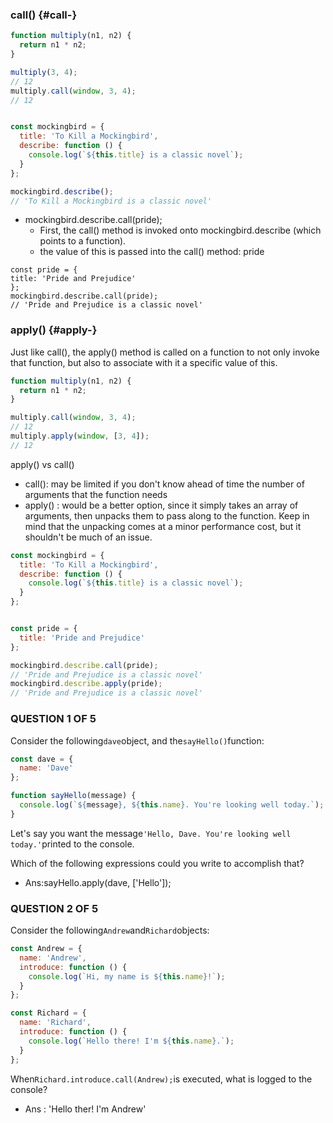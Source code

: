 ### call\(\) {#call-}

```js
function multiply(n1, n2) {
  return n1 * n2;
}

multiply(3, 4);
// 12
multiply.call(window, 3, 4);
// 12


const mockingbird = {
  title: 'To Kill a Mockingbird',
  describe: function () {
    console.log(`${this.title} is a classic novel`);
  }
};

mockingbird.describe();
// 'To Kill a Mockingbird is a classic novel'
```

* mockingbird.describe.call\(pride\);
  * First, the call\(\) method is invoked onto mockingbird.describe \(which points to a function\).
  * the value of this is passed into the call\(\) method: pride

```
const pride = {
title: 'Pride and Prejudice'
};
mockingbird.describe.call(pride);
// 'Pride and Prejudice is a classic novel'
```

### apply\(\) {#apply-}

Just like call\(\), the apply\(\) method is called on a function to not only invoke that function, but also to associate with it a specific value of this.

```js
function multiply(n1, n2) {
  return n1 * n2;
}

multiply.call(window, 3, 4);
// 12
multiply.apply(window, [3, 4]);
// 12
```

apply\(\) vs call\(\)

* call\(\):
   may be limited if you don't know ahead of time the number of arguments that the function needs
* apply\(\) :
   would be a better option, since it simply takes an array of arguments, then unpacks them to pass along to the function. Keep in mind that the unpacking comes at a minor performance cost, but it shouldn't be much of an issue.

```js
const mockingbird = {
  title: 'To Kill a Mockingbird',
  describe: function () {
    console.log(`${this.title} is a classic novel`);
  }
};


const pride = {
  title: 'Pride and Prejudice'
};

mockingbird.describe.call(pride);
// 'Pride and Prejudice is a classic novel'
mockingbird.describe.apply(pride);
// 'Pride and Prejudice is a classic novel'
```

### QUESTION 1 OF 5

Consider the following`dave`object, and the`sayHello()`function:

```js
const dave = {
  name: 'Dave'
};

function sayHello(message) {
  console.log(`${message}, ${this.name}. You're looking well today.`);
}
```

Let's say you want the message`'Hello, Dave. You're looking well today.'`printed to the console.

Which of the following expressions could you write to accomplish that?

* Ans:sayHello.apply\(dave, \['Hello'\]\);

### QUESTION 2 OF 5

Consider the following`Andrew`and`Richard`objects:

```js
const Andrew = {
  name: 'Andrew',
  introduce: function () {
    console.log(`Hi, my name is ${this.name}!`);
  }
};
```

```js
const Richard = {
  name: 'Richard',
  introduce: function () {
    console.log(`Hello there! I'm ${this.name}.`);
  }
};
```

When`Richard.introduce.call(Andrew);`is executed, what is logged to the console?

* Ans : 'Hello ther! I'm Andrew'



